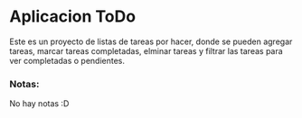 # Aplicacion ToDo

Este es un proyecto de listas de tareas por hacer, donde se pueden agregar tareas, marcar tareas completadas, elminar tareas y filtrar las tareas para ver completadas o pendientes.

### Notas:
No hay notas :D